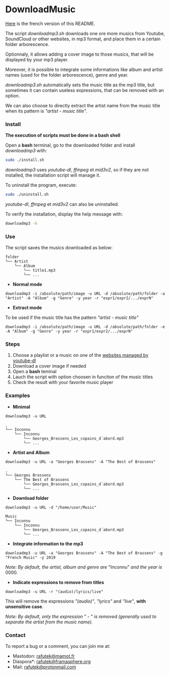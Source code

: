 # DownloadMusic

[Here](https://framagit.org/rafu/DownloadMusic/wikis/fr) is the french version of this README.

The script *downloadmp3.sh* downloads one ore more musics from Youtube, SoundCloud or other websites, in mp3 format, and place them in a certain folder arborescence.

Optionnaly, it allows adding a cover image to those musics, that will be displayed by your mp3 player.

Moreover, it is possible to integrate some informations like album and artist names (used for the folder arborescence), genre and year.

*downloadmp3.sh* automatically sets the music title as the mp3 title, but sometimes it can contain useless expressions, that can be removed with an option.

We can also choose to directly extract the artist name from the music title when its pattern is *"artist - music title"*.

### Install

**The execution of scripts must be done in a bash shell**

Open a **bash** terminal, go to the downloaded folder and install *downloadmp3* with:
```bash
sudo ./install.sh
```
*downloadmp3* uses *youtube-dl*, *ffmpeg* et *mid3v2*, so if they are not installed, the installation script will manage it. 

To uninstall the program, execute:
```bash
sudo ./uninstall.sh
```
*youtube-dl*, *ffmpeg* et *mid3v2* can also be uninstalled.

To verify the installation, display the help message with:
```bash
downloadmp3 -h
```

### Use

The script saves the musics downloaded as below:
```
folder
└── Artist
    └── Album
        └── title1.mp3
        └── ...       
```

- **Normal mode**

`downloadmp3 -i /absolute/path/image -u URL -d /absolute/path/folder -a "Artist" -A "Album" -g "Genre" -y year -r "expr1/expr2/.../exprN"`

- **Extract mode**

To be used if the music title has the pattern *"artist - music title"*

`downloadmp3 -i /absolute/path/image -u URL -d /absolute/path/folder -e -A "Album" -g "Genre" -y year -r "expr1/expr2/.../exprN"`

### Steps
1. Choose a playlist or a music on one of the [websites managed by youtube-dl](https://github.com/ytdl-org/youtube-dl/tree/master/youtube_dl/extractor)
2. Download a cover image if needed
3. Open a **bash** teminal
4. Lauch the script with option choosen in funciton of the music titles
5. Check the result with your favorite music player

### Examples

- **Minimal**

`downloadmp3 -u URL`
```
.
└── Inconnu
    └── Inconnu
        └── Georges_Brassens_Les_copains_d´abord.mp3
        └── ...       
```

- **Artist and Album**

`downloadmp3 -u URL -a "Georges Brassens" -A "The Best of Brassens" `
```
.
└── Georges Brassens
    └── The Best of Brassens
        └── Georges_Brassens_Les_copains_d´abord.mp3
        └── ...       
```

- **Download folder**

`downloadmp3 -u URL -d "/home/user/Music"`
```
Music
└── Inconnu
    └── Inconnu
        └── Georges_Brassens_Les_copains_d´abord.mp3
        └── ...       
```
- **Integrate information to the mp3**

`downloadmp3 -u URL -a "Georges Brassens" -A "The Best of Brassens" -g "French Music" -y 2019`

*Note: By default, the artist, album and genre are* "Inconnu" *and the year is* 0000.

- **Indicate expressions to remove from titles**

`downloadmp3 -u URL -r "(audio)/lyrics/live"`

This will remove the expressions *"(audio)"*, *"lyrics"* and *"live"*, **with unsensitive case**.

*Note: By default, only the expression* " - " *is removed (generally used to separate the artist from the music name).*


### Contact
To report a bug or a comment, you can join me at:
- Mastodon: rafutek@mamot.fr
- Diaspora*: rafutek@framasphere.org
- Mail: rafutek@protonmail.com